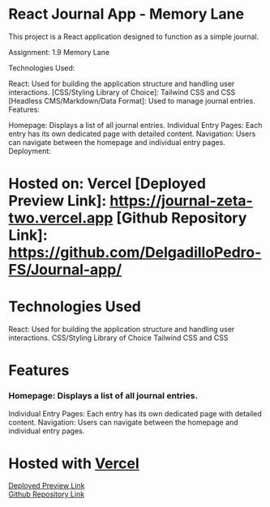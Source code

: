 # React Journal App - Memory Lane

This project is a React application designed to function as a simple journal.

Assignment: 1.9 Memory Lane

Technologies Used:

React: Used for building the application structure and handling user interactions.
[CSS/Styling Library of Choice]: Tailwind CSS and CSS
[Headless CMS/Markdown/Data Format]: Used to manage journal entries.
Features:

Homepage: Displays a list of all journal entries.
Individual Entry Pages: Each entry has its own dedicated page with detailed content.
Navigation: Users can navigate between the homepage and individual entry pages.
Deployment:

Hosted on: Vercel
[Deployed Preview Link]: https://journal-zeta-two.vercel.app
[Github Repository Link]: https://github.com/DelgadilloPedro-FS/Journal-app/
=======
# Technologies Used

React: Used for building the application structure and handling user interactions.
CSS/Styling Library of Choice
Tailwind CSS and CSS

# Features

### Homepage: Displays a list of all journal entries.
Individual Entry Pages: Each entry has its own dedicated page with detailed content.
Navigation: Users can navigate between the homepage and individual entry pages.


# Hosted with [Vercel](https://vercel.com/)

[Deployed Preview Link](https://journal-zeta-two.vercel.app) <br>
[Github Repository Link]( https://github.com/DelgadilloPedro-FS/Journal-app/)


